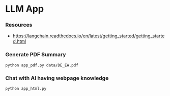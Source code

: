 # LLM App

### Resources
- https://langchain.readthedocs.io/en/latest/getting_started/getting_started.html

### Generate PDF Summary

```
python app_pdf.py data/DE_EA.pdf
```

### Chat with AI having webpage knowledge

```
python app_html.py
```

